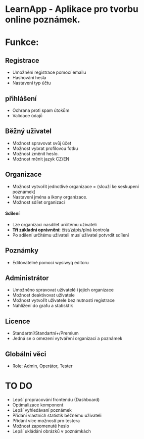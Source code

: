 # LearnApp - Aplikace pro tvorbu online poznámek.

# Funkce:

## Registrace

- Umožnění registrace pomocí emailu
- Hashování hesla
- Nastavení typ účtu

## přihlášení

- Ochrana proti spam útokům
- Validace údajů

## Běžný uživatel

- Možnost spravovat svůj účet
- Možnost vybrat profilovou fotku
- Možnost změnit heslo.
- Možnost měnit jazyk CZ/EN

## Organizace

- Možnost vytvořit jednotlivé organizace = (slouží ke seskupení poznámek)
- Nastavení jména a ikony organizace.
- Možnost sdílet organizaci

#### Sdílení

- Lze organizaci nasdílet určitému uživateli
- **Tři základní oprávnění**: číst/zápis/plná kontrola
- Po sdílení určitému uživateli musí uživatel potvrdit sdílení

## Poznámky

- Editovatelné pomocí wysiwyq editoru

## Administrátor

- Umožněno spravovat uživatelé i jejich organizace
- Možnost deaktivovat uživatele
- Možnost vytvořit uživatele bez nutnosti registrace
- Náhlížení do grafu a statisktik

## Licence

- Standartní/Standartní+/Premium
- Jedná se o omezení vytváření organizací a poznámek

## Globální věci

- Role: Admin, Operátor, Tester

# TO DO

- Lepší propracování frontendu (Dashboard)
- Optimalizace komponent
- Lepší vyhledávaní poznámek
- Přidání vlastních statistik běžnému uživateli
- Přidání více možností pro testera
- Možnost zapomenuté heslo
- Lepší ukládání obrázků v poznámkách

